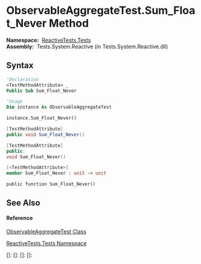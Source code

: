 # ObservableAggregateTest.Sum\_Float\_Never Method

**Namespace:**  [ReactiveTests.Tests](ReactiveTests.Tests\ReactiveTests.Tests.md)  
**Assembly:**  Tests.System.Reactive (in Tests.System.Reactive.dll)

## Syntax

```vb
'Declaration
<TestMethodAttribute> _
Public Sub Sum_Float_Never
```

```vb
'Usage
Dim instance As ObservableAggregateTest

instance.Sum_Float_Never()
```

```csharp
[TestMethodAttribute]
public void Sum_Float_Never()
```

```c++
[TestMethodAttribute]
public:
void Sum_Float_Never()
```

```fsharp
[<TestMethodAttribute>]
member Sum_Float_Never : unit -> unit 
```

```jscript
public function Sum_Float_Never()
```

## See Also

#### Reference

[ObservableAggregateTest Class](ObservableAggregateTest\ObservableAggregateTest.md)

[ReactiveTests.Tests Namespace](ReactiveTests.Tests\ReactiveTests.Tests.md)

[]: 
[]: 
[]: 
[]: 